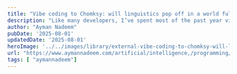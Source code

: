 ```yaml
---
title: "Vibe coding to Chomksy: will linguistics pop off in a world full of prompting?"
description: "Like many developers, I’ve spent most of the past year vibe coding. Across the many tools I’ve tried, my workflow looks something like this: I prompt AI agents in natural-language and hope they make the edits I want. When it works, it feels like sorcery. When it fails, I’m left spelunking through probabilistic misfires, trying to reverse-engineer why the model chose a broken string-replace instead of the obvious refactor."
author: "Ayman Nadeem"
pubDate: '2025-08-01'
updatedDate: '2025-08-01'
heroImage: '../../images/library/external-vibe-coding-to-chomksy-will-linguistics-pop-off-in-a-world-full-of-prompting/banner_16_9-1.png'
url: "https://www.aymannadeem.com/artificial/intelligence,/programming/languages/2025/08/01/vibe-coding-to-chomsky.html?ref=pwv.com"
tags: [ "aymannadeem"]
---
```


